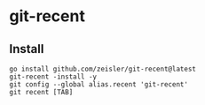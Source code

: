 # git-recent

## Install

```shell
go install github.com/zeisler/git-recent@latest
git-recent -install -y
git config --global alias.recent 'git-recent'
git recent [TAB]
```